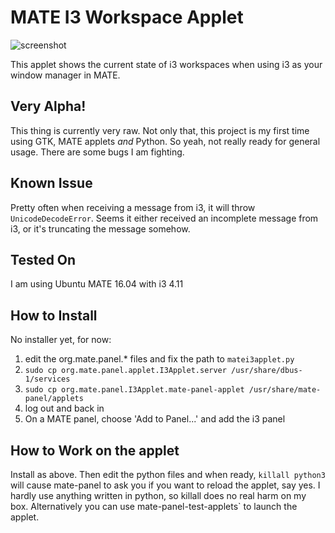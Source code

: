 # MATE I3 Workspace Applet

![screenshot](https://raw.github.com/city41/mate-i3-applet/master/screenshot.png)

This applet shows the current state of i3 workspaces when using i3 as your window manager in MATE.

## Very Alpha!

This thing is currently very raw. Not only that, this project is my first time using GTK, MATE applets *and* Python. So yeah, not really ready for general usage. There are some bugs I am fighting.

## Known Issue

Pretty often when receiving a message from i3, it will throw `UnicodeDecodeError`. Seems it either received an incomplete message from i3, or it's truncating the message somehow.

## Tested On

I am using Ubuntu MATE 16.04 with i3 4.11

## How to Install

No installer yet, for now:

1. edit the org.mate.panel.* files and fix the path to `matei3applet.py`
2. `sudo cp org.mate.panel.applet.I3Applet.server /usr/share/dbus-1/services`
3. `sudo cp org.mate.panel.I3Applet.mate-panel-applet /usr/share/mate-panel/applets`
4. log out and back in
5. On a MATE panel, choose 'Add to Panel...' and add the i3 panel

## How to Work on the applet

Install as above. Then edit the python files and when ready, `killall python3` will cause mate-panel to ask you if you want to reload the applet, say yes. I hardly use anything written in python, so killall does no real harm on my box. Alternatively you can use mate-panel-test-applets` to launch the applet.
